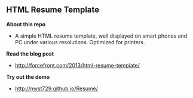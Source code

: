 HTML Resume Template
--------------------

**About this repo**

+ A simple HTML resume template, well displayed on smart phones and PC under various resolutions. Optimized for printers.


**Read the blog post**

+ http://forcefront.com/2013/html-resume-template/


**Try out the demo**

+ http://myst729.github.io/Resume/
